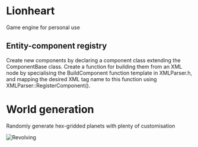 # Lionheart
Game engine for personal use

## Entity-component registry
Create new components by declaring a component class extending the ComponentBase class. Create a function for building them from an XML node by specialising the BuildComponent function template in XMLParser.h, and mapping the desired XML tag name to this function using XMLParser::RegisterComponent().

# World generation
Randomly generate hex-gridded planets with plenty of customisation <br />

![Revolving](https://github.com/swasfu/Lionheart/assets/142467272/55615b18-131c-4bc6-a195-d7ca0e406ef1)
